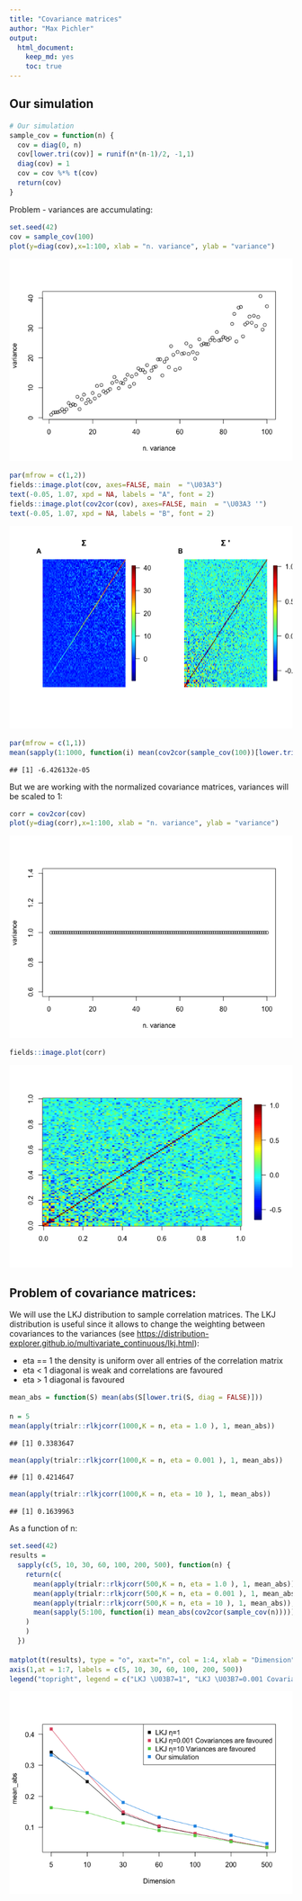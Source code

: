 ```yaml
---
title: "Covariance matrices"
author: "Max Pichler"
output: 
  html_document: 
    keep_md: yes
    toc: true
---
```



## Our simulation

```r
# Our simulation
sample_cov = function(n) {
  cov = diag(0, n)
  cov[lower.tri(cov)] = runif(n*(n-1)/2, -1,1)
  diag(cov) = 1
  cov = cov %*% t(cov)
  return(cov)
}
```

Problem - variances are accumulating:

```r
set.seed(42)
cov = sample_cov(100)
plot(y=diag(cov),x=1:100, xlab = "n. variance", ylab = "variance")
```

![](CovSimulations_files/figure-html/unnamed-chunk-2-1.png)<!-- -->

```r
par(mfrow = c(1,2))
fields::image.plot(cov, axes=FALSE, main  = "\U03A3")
text(-0.05, 1.07, xpd = NA, labels = "A", font = 2)
fields::image.plot(cov2cor(cov), axes=FALSE, main  = "\U03A3 '")
text(-0.05, 1.07, xpd = NA, labels = "B", font = 2)
```

![](CovSimulations_files/figure-html/unnamed-chunk-2-2.png)<!-- -->


```r
par(mfrow = c(1,1))
mean(sapply(1:1000, function(i) mean(cov2cor(sample_cov(100))[lower.tri(diag(100), diag = FALSE)]  )))
```

```
## [1] -6.426132e-05
```



But we are working with the normalized covariance matrices, variances will be scaled to 1:

```r
corr = cov2cor(cov)
plot(y=diag(corr),x=1:100, xlab = "n. variance", ylab = "variance")
```

![](CovSimulations_files/figure-html/unnamed-chunk-4-1.png)<!-- -->



```r
fields::image.plot(corr)
```

![](CovSimulations_files/figure-html/unnamed-chunk-5-1.png)<!-- -->

## Problem of covariance matrices:
We will use the LKJ distribution to sample correlation matrices. The LKJ distribution is useful since it allows to change the weighting between covariances to the variances (see https://distribution-explorer.github.io/multivariate_continuous/lkj.html):

* eta == 1 the density is uniform over all entries of the correlation matrix
* eta < 1 diagonal is weak and correlations are favoured
* eta > 1 diagonal is favoured



```r
mean_abs = function(S) mean(abs(S[lower.tri(S, diag = FALSE)]))

n = 5
mean(apply(trialr::rlkjcorr(1000,K = n, eta = 1.0 ), 1, mean_abs))
```

```
## [1] 0.3383647
```

```r
mean(apply(trialr::rlkjcorr(1000,K = n, eta = 0.001 ), 1, mean_abs))
```

```
## [1] 0.4214647
```

```r
mean(apply(trialr::rlkjcorr(1000,K = n, eta = 10 ), 1, mean_abs))
```

```
## [1] 0.1639963
```

As a function of n:

```r
set.seed(42)
results = 
  sapply(c(5, 10, 30, 60, 100, 200, 500), function(n) {
    return(c(
      mean(apply(trialr::rlkjcorr(500,K = n, eta = 1.0 ), 1, mean_abs)),
      mean(apply(trialr::rlkjcorr(500,K = n, eta = 0.001 ), 1, mean_abs)),
      mean(apply(trialr::rlkjcorr(500,K = n, eta = 10 ), 1, mean_abs)),
      mean(sapply(5:100, function(i) mean_abs(cov2cor(sample_cov(n)))))
    )
    )
  })

matplot(t(results), type = "o", xaxt="n", col = 1:4, xlab = "Dimension", ylab = "mean_abs", lty = 1, pch = 15, las = 1)
axis(1,at = 1:7, labels = c(5, 10, 30, 60, 100, 200, 500))
legend("topright", legend = c("LKJ \U03B7=1", "LKJ \U03B7=0.001 Covariances are favoured", "LKJ \U03B7=10 Variances are favoured", "Our simulation"), col = 1:4, pch = 15)
```

![](CovSimulations_files/figure-html/unnamed-chunk-7-1.png)<!-- -->
